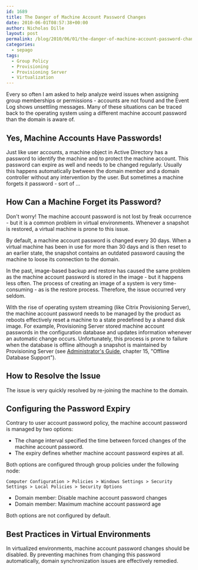 ```yaml
---
id: 1689
title: The Danger of Machine Account Password Changes
date: 2010-06-01T08:57:38+00:00
author: Nicholas Dille
layout: post
permalink: /blog/2010/06/01/the-danger-of-machine-account-password-changes/
categories:
  - sepago
tags:
  - Group Policy
  - Provisioning
  - Provisioning Server
  - Virtualization
---
```

Every so often I am asked to help analyze weird issues when assigning group memberships or permissions - accounts are not found and the Event Log shows unsettling messages. Many of these situations can be traced back to the operating system using a different machine account password than the domain is aware of.

<!--more-->

## Yes, Machine Accounts Have Passwords!

Just like user accounts, a machine object in Active Directory has a password to identify the machine and to protect the machine account. This password can expire as well and needs to be changed regularly. Usually this happens automatically bwtween the domain member and a domain controller without any intervention by the user. But sometimes a machine forgets it password - sort of …

## How Can a Machine Forget its Password?

Don't worry! The machine account password is not lost by freak occurrence - but it is a common problem in virtual environments. Whenever a snapshot is restored, a virtual machine is prone to this issue.

By default, a machine account password is changed every 30 days. When a virtual machine has been in use for more than 30 days and is then reset to an earlier state, the snapshot contains an outdated password causing the machine to loose its connection to the domain.

In the past, image-based backup and restore has caused the same problem as the machine account password is stored in the image - but it happens less often. The process of creating an image of a system is very time-consuming - as is the restore process. Therefore, the issue occurred very seldom.

With the rise of operating system streaming (like Citrix Provisioning Server), the machine account password needs to be managed by the product as reboots effectively reset a machine to a state predefined by a shared disk image. For example, Provisioning Server stored machine account passwords in the configuration database and updates information whenever an automatic change occurs. Unfortunately, this process is prone to failure when the database is offline although a snapshot is maintained by Provisioning Server (see [Administrator's Guide](http://support.citrix.com/article/CTX124792), chapter 15, "Offline Database Support").

## How to Resolve the Issue

The issue is very quickly resolved by re-joining the machine to the domain.

## Configuring the Password Expiry

Contrary to user account password policy, the machine account password is managed by two options:

  * The change interval specified the time between forced changes of the machine account password.
  * The expiry defines whether machine account password expires at all.

Both options are configured through group policies under the following node:
  
`Computer Configuration > Policies > Windows Settings > Security Settings > Local Policies > Security Options`

  * Domain member: Disable machine account password changes
  * Domain member: Maximum machine account password age

Both options are not configured by default.

## Best Practices in Virtual Environments

In virtualized environments, machine account password changes should be disabled. By preventing machines from changing this password automatically, domain synchronization issues are effectively remedied.
